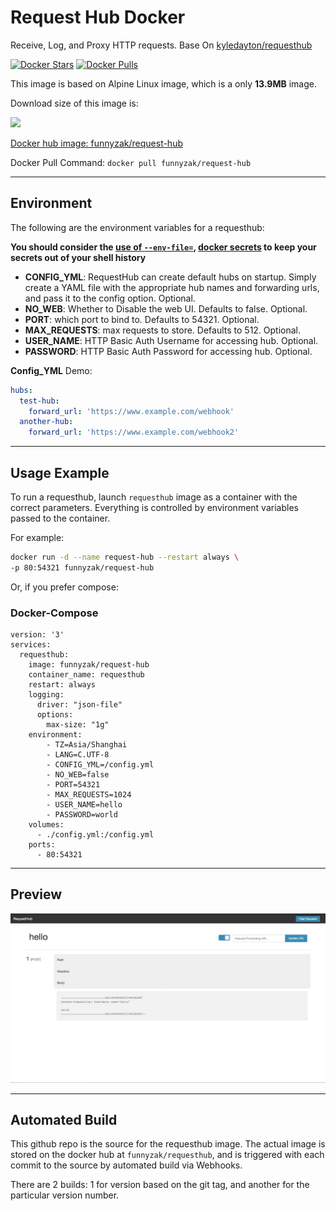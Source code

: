 # Request Hub Docker

Receive, Log, and Proxy HTTP requests. Base On [kyledayton/requesthub](https://github.com/kyledayton/requesthub)

[![Docker Stars](https://img.shields.io/docker/stars/funnyzak/request-hub.svg?style=flat-square)](https://hub.docker.com/r/funnyzak/request-hub/)
[![Docker Pulls](https://img.shields.io/docker/pulls/funnyzak/request-hub.svg?style=flat-square)](https://hub.docker.com/r/funnyzak/request-hub/)

This image is based on Alpine Linux image, which is a only **13.9MB** image.

Download size of this image is:

[![](https://images.microbadger.com/badges/image/funnyzak/request-hub.svg)](http://microbadger.com/images/funnyzak/request-hub "Get your own image badge on microbadger.com")

[Docker hub image: funnyzak/request-hub](https://hub.docker.com/r/funnyzak/request-hub)

Docker Pull Command: `docker pull funnyzak/request-hub`

---

## Environment

The following are the environment variables for a requesthub:

__You should consider the [use of `--env-file=`](https://docs.docker.com/engine/reference/commandline/run/#set-environment-variables--e---env---env-file), [docker secrets](https://docs.docker.com/engine/swarm/secrets/) to keep your secrets out of your shell history__

* **CONFIG_YML**: RequestHub can create default hubs on startup. Simply create a YAML file with the appropriate hub names and forwarding urls, and pass it to the config option. Optional.
* **NO_WEB**: Whether to Disable the web UI. Defaults to false. Optional.
* **PORT**: which port to bind to. Defaults to 54321. Optional.
* **MAX_REQUESTS**: max requests to store. Defaults to 512. Optional.
* **USER_NAME**: HTTP Basic Auth Username for accessing hub. Optional.
* **PASSWORD**: HTTP Basic Auth Password for accessing hub. Optional.

**Config_YML** Demo:

```yaml
hubs:
  test-hub:
    forward_url: 'https://www.example.com/webhook'
  another-hub:
    forward_url: 'https://www.example.com/webhook2'
```

---

## Usage Example

To run a requesthub, launch `requesthub` image as a container with the correct parameters. Everything is controlled by environment variables passed to the container.

For example:

```bash
docker run -d --name request-hub --restart always \
-p 80:54321 funnyzak/request-hub
```

Or, if you prefer compose:

### Docker-Compose

```docker
version: '3'
services:
  requesthub:
    image: funnyzak/request-hub
    container_name: requesthub
    restart: always
    logging:
      driver: "json-file"
      options:
        max-size: "1g"
    environment:
        - TZ=Asia/Shanghai
        - LANG=C.UTF-8
        - CONFIG_YML=/config.yml
        - NO_WEB=false
        - PORT=54321
        - MAX_REQUESTS=1024
        - USER_NAME=hello
        - PASSWORD=world
    volumes:
      - ./config.yml:/config.yml
    ports:
      - 80:54321
```

---

## Preview

![preview](https://raw.githubusercontent.com/funnyzak/request-hub-docker/master/preview.jpg)

---

## Automated Build

This github repo is the source for the requesthub image. The actual image is stored on the docker hub at `funnyzak/requesthub`, and is triggered with each commit to the source by automated build via Webhooks.

There are 2 builds: 1 for version based on the git tag, and another for the particular version number.
